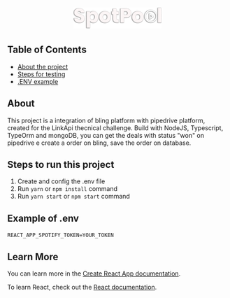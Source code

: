 <h1 align="center">
  <img src="./src/assets/SpotPool.svg" alt="SpotPool" width="40%" />
</h1>

## Table of Contents
* [About the project](#about)
* [Steps for testing](#steps-to-run-this-project)
* [.ENV example](#example-of-.env)

## About
This project is a integration of bling platform with pipedrive platform, created for the LinkApi thecnical challenge. Build with NodeJS, Typescript, TypeOrm and mongoDB, you can get the deals with status "won" on pipedrive e create a order on bling, save the order on database.

## Steps to run this project

1. Create and config the .env file
2. Run `yarn` or `npm install` command
3. Run `yarn start` or `npm start` command

## Example of .env

```
REACT_APP_SPOTIFY_TOKEN=YOUR_TOKEN
```

## Learn More

You can learn more in the [Create React App documentation](https://facebook.github.io/create-react-app/docs/getting-started).

To learn React, check out the [React documentation](https://reactjs.org/).
